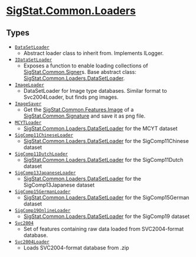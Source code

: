 # [SigStat.Common.Loaders](./README.md)

## Types

- [`DataSetLoader`](./DataSetLoader.md)
	- Abstract loader class to inherit from. Implements ILogger.
- [`IDataSetLoader`](./IDataSetLoader.md)
	- Exposes a function to enable loading collections of [SigStat.Common.Signer](https://github.com/hargitomi97/sigstat/tree/develop/docs/md/SigStat/Common/Signer.md)s.  Base abstract class: [SigStat.Common.Loaders.DataSetLoader](https://github.com/hargitomi97/sigstat/tree/develop/docs/md/SigStat/Common/Loaders/DataSetLoader.md).
- [`ImageLoader`](./ImageLoader.md)
	- DataSetLoader for Image type databases.  Similar format to Svc2004Loader, but finds png images.
- [`ImageSaver`](./ImageSaver.md)
	- Get the [SigStat.Common.Features.Image]() of a [SigStat.Common.Signature](https://github.com/hargitomi97/sigstat/tree/develop/docs/md/SigStat/Common/Signature.md) and save it as png file.
- [`MCYTLoader`](./MCYTLoader.md)
	- [SigStat.Common.Loaders.DataSetLoader](https://github.com/hargitomi97/sigstat/tree/develop/docs/md/SigStat/Common/Loaders/DataSetLoader.md) for the MCYT dataset
- [`SigComp11ChineseLoader`](./SigComp11ChineseLoader.md)
	- [SigStat.Common.Loaders.DataSetLoader](https://github.com/hargitomi97/sigstat/tree/develop/docs/md/SigStat/Common/Loaders/DataSetLoader.md) for the SigComp11Chinese dataset
- [`SigComp11DutchLoader`](./SigComp11DutchLoader.md)
	- [SigStat.Common.Loaders.DataSetLoader](https://github.com/hargitomi97/sigstat/tree/develop/docs/md/SigStat/Common/Loaders/DataSetLoader.md) for the SigComp11Dutch dataset
- [`SigComp13JapaneseLoader`](./SigComp13JapaneseLoader.md)
	- [SigStat.Common.Loaders.DataSetLoader](https://github.com/hargitomi97/sigstat/tree/develop/docs/md/SigStat/Common/Loaders/DataSetLoader.md) for the SigComp13Japanese dataset
- [`SigComp15GermanLoader`](./SigComp15GermanLoader.md)
	- [SigStat.Common.Loaders.DataSetLoader](https://github.com/hargitomi97/sigstat/tree/develop/docs/md/SigStat/Common/Loaders/DataSetLoader.md) for the SigComp15German dataset
- [`SigComp19OnlineLoader`](./SigComp19OnlineLoader.md)
	- [SigStat.Common.Loaders.DataSetLoader](https://github.com/hargitomi97/sigstat/tree/develop/docs/md/SigStat/Common/Loaders/DataSetLoader.md) for the SigComp19 dataset
- [`Svc2004`](./Svc2004.md)
	- Set of features containing raw data loaded from SVC2004-format database.
- [`Svc2004Loader`](./Svc2004Loader.md)
	- Loads SVC2004-format database from .zip

